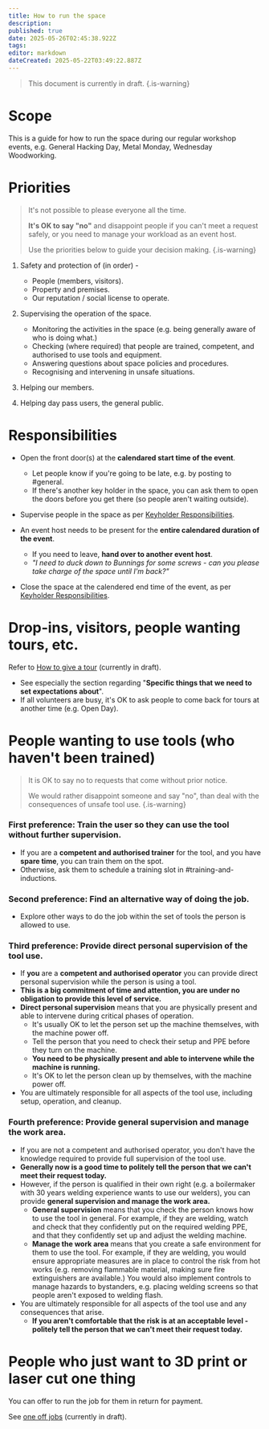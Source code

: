 ```yaml
---
title: How to run the space
description: 
published: true
date: 2025-05-26T02:45:38.922Z
tags: 
editor: markdown
dateCreated: 2025-05-22T03:49:22.887Z
---
```


> This document is currently in draft.
{.is-warning}

# Scope

This is a guide for how to run the space during our regular workshop events, e.g. General Hacking Day, Metal Monday, Wednesday Woodworking.

# Priorities

> It's not possible to please everyone all the time.
>
> **It's OK to say "no"** and disappoint people if you can't meet a request safely, or you need to manage your workload as an event host.
>
> Use the priorities below to guide your decision making.
{.is-warning}

1. Safety and protection of (in order) -
    * People (members, visitors).
    * Property and premises.
    * Our reputation / social license to operate.

2. Supervising the operation of the space.
    * Monitoring the activities in the space (e.g. being generally aware of who is doing what.)
    * Checking (where required) that people are trained, competent, and authorised to use tools and equipment.
    * Answering questions about space policies and procedures.
    * Recognising and intervening in unsafe situations.

3. Helping our members.

4. Helping day pass users, the general public.

# Responsibilities

* Open the front door(s) at the **calendared start time of the event**.
    * Let people know if you're going to be late, e.g. by posting to #general.
    * If there's another key holder in the space, you can ask them to open the doors before you get there (so people aren't waiting outside).

* Supervise people in the space as per [Keyholder Responsibilities](/docs/policies/keyholder_responsibilities).

* An event host needs to be present for the **entire calendared duration of the event**.
    * If you need to leave, **hand over to another event host**.
    * *"I need to duck down to Bunnings for some screws - can you please take charge of the space until I'm back?"*

* Close the space at the calendered end time of the event, as per [Keyholder Responsibilities](/docs/policies/keyholder_responsibilities).

# Drop-ins, visitors, people wanting tours, etc.

Refer to [How to give a tour](/testing/drafts/howto_tour) (currently in draft).
* See especially the section regarding "**Specific things that we need to set expectations about**".
* If all volunteers are busy, it's OK to ask people to come back for tours at another time (e.g. Open Day).

# People wanting to use tools (who haven't been trained)

> It is OK to say no to requests that come without prior notice.
>
> We would rather disappoint someone and say "no", than deal with the consequences of unsafe tool use.
{.is-warning}

### First preference: Train the user so they can use the tool without further supervision.
* If you are a **competent and authorised trainer** for the tool, and you have **spare time**, you can train them on the spot.
* Otherwise, ask them to schedule a training slot in #training-and-inductions.

### Second preference: Find an alternative way of doing the job.
* Explore other ways to do the job within the set of tools the person is allowed to use.

### Third preference: Provide direct personal supervision of the tool use.
* If **you** are a **competent and authorised operator** you can provide direct personal supervision while the person is using a tool.
* **This is a big commitment of time and attention, you are under no obligation to provide this level of service.**
* **Direct personal supervision** means that you are physically present and able to intervene during critical phases of operation.
    * It's usually OK to let the person set up the machine themselves, with the machine power off.
    * Tell the person that you need to check their setup and PPE before they turn on the machine.
    * **You need to be physically present and able to intervene while the machine is running.**
    * It's OK to let the person clean up by themselves, with the machine power off.
* You are ultimately responsible for all aspects of the tool use, including setup, operation, and cleanup.

### Fourth preference: Provide general supervision and manage the work area.
* If you are not a competent and authorised operator, you don't have the knowledge required to provide full supervision of the tool use.
* **Generally now is a good time to politely tell the person that we can't meet their request today.**
* However, if the person is qualified in their own right (e.g. a boilermaker with 30 years welding experience wants to use our welders), you can provide **general supervision and manage the work area.**
    * **General supervision** means that you check the person knows how to use the tool in general. For example, if they are welding, watch and check that they confidently put on the required welding PPE, and that they confidently set up and adjust the welding machine.
    * **Manage the work area** means that you create a safe environment for them to use the tool. For example, if they are welding, you would ensure appropriate measures are in place to control the risk from hot works (e.g. removing flammable material, making sure fire extinguishers are available.) You would also implement controls to manage hazards to bystanders, e.g. placing welding screens so that people aren't exposed to welding flash.
* You are ultimately responsible for all aspects of the tool use and any consequences that arise.
    * **If you aren't comfortable that the risk is at an acceptable level - politely tell the person that we can't meet their request today.**

# People who just want to 3D print or laser cut one thing

You can offer to run the job for them in return for payment.

See [one off jobs](/testing/drafts/howto_tour#one-off-jobs) (currently in draft).


